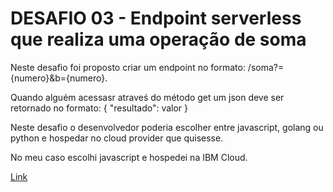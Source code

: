 # DESAFIO 03 - Endpoint serverless que realiza uma operação de soma

Neste desafio foi proposto criar um endpoint no formato: /soma?={numero}&b={numero}.

Quando alguém acessasr atraveś do método get um json deve ser retornado no formato:
{ "resultado": valor }

Neste desafio o desenvolvedor poderia escolher entre javascript, golang ou python e hospedar no cloud provider que quisesse.

No meu caso escolhi javascript e hospedei na IBM Cloud.

<a href="https://id5x9qh4u7.execute-api.us-east-1.amazonaws.com/dev/soma?a=8&b=18">Link</a>